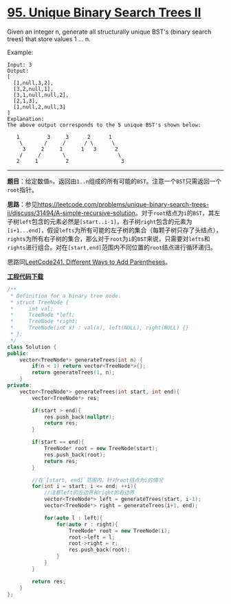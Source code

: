 # [95. Unique Binary Search Trees II](https://leetcode.com/problems/unique-binary-search-trees-ii/)

Given an integer n, generate all structurally unique BST's (binary search trees) that store values 1 ... n.

Example:

    Input: 3
    Output:
    [
      [1,null,3,2],
      [3,2,null,1],
      [3,1,null,null,2],
      [2,1,3],
      [1,null,2,null,3]
    ]
    Explanation:
    The above output corresponds to the 5 unique BST's shown below:

       1         3     3      2      1
        \       /     /      / \      \
         3     2     1      1   3      2
        /     /       \                 \
       2     1         2                 3

-----

**题目**：给定数值`n`，返回由`1..n`组成的所有可能的`BST`。注意一个`BST`只需返回一个`root`指针。

**思路**：参见<https://leetcode.com/problems/unique-binary-search-trees-ii/discuss/31494/A-simple-recursive-solution>。对于`root`结点为`i`的`BST`，其左子树`left`包含的元素必然是`[start..i-1]`，右子树`right`包含的元素为`[i+1...end]`，假设`lefts`为所有可能的左子树的集合（每颗子树只存了头结点），`rights`为所有右子树的集合，那么对于`root`为`i`的`BST`来说，只需要对`lefts`和`rights`进行组合。对在`[start,end]`范围内不同位置的`root`结点进行循环递归。

思路同[LeetCode241. Different Ways to Add Parentheses](https://blog.csdn.net/grllery/article/details/87924689)。

[**工程代码下载**](https://github.com/abesft/leetcode)

```cpp
/**
 * Definition for a binary tree node.
 * struct TreeNode {
 *     int val;
 *     TreeNode *left;
 *     TreeNode *right;
 *     TreeNode(int x) : val(x), left(NULL), right(NULL) {}
 * };
 */
class Solution {
public:
    vector<TreeNode*> generateTrees(int n) {
        if(n < 1) return vector<TreeNode*>{};
        return generateTrees(1, n);
    }
private:
    vector<TreeNode*> generateTrees(int start, int end){
        vector<TreeNode*> res;

        if(start > end){
            res.push_back(nullptr);
            return res;
        }

        if(start == end){
            TreeNode* root = new TreeNode(start);
            res.push_back(root);
            return res;
        }

        //在`[start, end]`范围内，针对root结点为i的情况
        for(int i = start; i <= end; ++i){
            //注意left的左边界和right的右边界
            vector<TreeNode*> left = generateTrees(start, i-1);
            vector<TreeNode*> right = generateTrees(i+1, end);

            for(auto l : left){
                for(auto r : right){
                    TreeNode* root = new TreeNode(i);
                    root->left = l;
                    root->right = r;
                    res.push_back(root);
                }
            }
        }

        return res;
    }
};
```